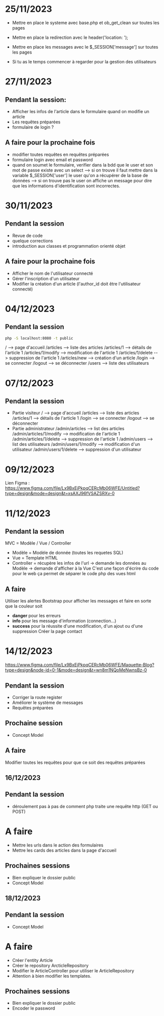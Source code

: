 # 25/11/2023

* Mettre en place le systeme avec base.php et ob_get_clean sur toutes les pages
* Mettre en place la redirection avec le header('location: ');
* Mettre en place les messages avec le $_SESSION['message'] sur toutes les pages

* Si tu as le temps commencer à regarder pour la gestion des utilisateurs

# 27/11/2023
## Pendant la session:
* Afficher les infos de l'article dans le formulaire quand on modifie un article
* Les requêtes préparées
* formulaire de login ?
## A faire pour la prochaine fois
* modifier toutes requêtes en requêtes préparées
* formulaire login avec email et password
* quand on soumet le formulaire, verifier dans la bdd que le user et son mot de passe existe avec un select
--> si on trouve il faut mettre dans la variable $_SESSION['user'] le user qu'on a récupérer de la base de données
--> si on trouve pas le user on affiche un message pour dire que les informations d'identification sont incorrectes.

# 30/11/2023
## Pendant la session
* Revue de code
* quelque corrections
* introduction aux classes et programmation orienté objet
## A faire pour la prochaine fois
* Afficher le nom de l'utilisateur connecté
* Gérer l'inscription d'un utilisateur
* Modifier la création d'un article (l'author_id doit être l'utilisateur connecté)

# 04/12/2023
## Pendant la session
```bash
php -S localhost:8080 -t public
```
/ --> page d'accueil
/articles --> liste des articles
/articles/1 --> détails de l'article 1
/articles/1/modify --> modification de l'article 1
/articles/1/delete --> suppression de l'article 1
/articles/new --> création d'un article
/login --> se connecter
/logout --> se déconnecter
/users --> liste des utilisateurs

# 07/12/2023
## Pendant la session
* Partie visiteur
/ --> page d'accueil
/articles --> liste des articles
/articles/1 --> détails de l'article 1
/login --> se connecter
/logout --> se déconnecter
* Partie administrateur
/admin/articles --> list des articles
/admin/articles/1/modify --> modification de l'article 1
/admin/articles/1/delete --> suppression de l'article 1
/admin/users --> list des utilisateurs
/admin/users/1/modify --> modification d'un utilisateur
/admin/users/1/delete --> suppression d'un utilisateur

# 09/12/2023
Lien Figma : https://www.figma.com/file/Lx9BxEjPkpqCERcMb06WFE/Untitled?type=design&mode=design&t=xsAXJ96fVSAZSRXv-0

# 11/12/2023
## Pendant la session
MVC = Modèle / Vue / Controller
* Modèle = Modèle de donnée (toutes les requetes SQL)
* Vue = Template HTML
* Controller = récupère les infos de l'url -> demande les données au Modèle -> demande d'afficher à la Vue
C'est une façon d'écrire du code pour le web
ça permet de séparer le code php des vues html

## A faire
Utiliser les alertes Bootstrap pour afficher les messages et faire en sorte que la couleur soit 
* **danger** pour les erreurs 
* **info** pour les message d'information (connection...)
* **success** pour la réussite d'une modification, d'un ajout ou d'une suppression
Créer la page contact

# 14/12/2023
https://www.figma.com/file/Lx9BxEjPkpqCERcMb06WFE/Maquette-Blog?type=design&node-id=0-1&mode=design&t=wn8m1NQoMeNwnsBz-0
## Pendant la session
* Corriger la route register
* Améliorer le système de messages
* Requêtes préparées
## Prochaine session
* Concept Model
## A faire
Modifier toutes les requêtes pour que ce soit des requêtes préparées

## 16/12/2023
## Pendant la session
* déroulement pas à pas de comment php traite une requête http (GET ou POST)
# A faire
* Mettre les urls dans le action des formulaires
* Mettre les cards des articles dans la page d'accueil
## Prochaines sessions
* Bien expliquer le dossier public
* Concept Model

## 18/12/2023
## Pendant la session
* Concept Model
# A faire
* Créer l'entity Article
* Créer le repository ArcticleRepository
* Modifier le ArticleController pour utiliser le ArticleRepository
* Attention à bien modifier les templates.
## Prochaines sessions
* Bien expliquer le dossier public
* Encoder le password